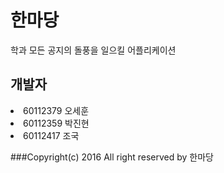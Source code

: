 # 한마당
학과 모든 공지의 돌풍을 일으킬 어플리케이션

## 개발자
<li>60112379 오세훈</li>
<li>60112359 박진현</li>
<li>60112417 조국</li>

###Copyright(c) 2016 All right reserved by 한마당
